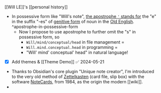 

[[Will LE]]'s [[personal history]]
- In possessive form like "Will's note", [the apostrophe `'` stands for](https://www.merriam-webster.com/grammar/history-and-use-of-the-apostrophe) the "e" in the suffix "-es" of [genitive form](https://www.merriam-webster.com/dictionary/genitive) of noun in the [Old English](https://en.wikipedia.org/wiki/Old_English). ^apostrophe-in-possessive-form
	- Now I propose to use apostrophe to further omit the "s" in possessive form, so 
		- `Will/mind/conceptual/head` in file management = 
		- `Will.mind.conceptual.head` in programming =
		- "Will' mind' conceptual' head" in natural language!
- [x] Add themes & [[Theme Demo]] ✅ 2024-05-21
- Thanks to Obsidian's core plugin "Unique note creator", I'm introduced to the very old method of [Zettelkasten](https://en.wikipedia.org/wiki/Zettelkasten) (card file, slip box) with the software [NoteCards](https://en.wikipedia.org/wiki/NoteCards), from 1984, as the origin the modern [[wiki]].
-  


